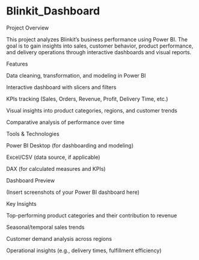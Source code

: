# Blinkit_Dashboard
Project Overview

This project analyzes Blinkit’s business performance using Power BI.
The goal is to gain insights into sales, customer behavior, product performance, and delivery operations through interactive dashboards and visual reports.

Features

Data cleaning, transformation, and modeling in Power BI

Interactive dashboard with slicers and filters

KPIs tracking (Sales, Orders, Revenue, Profit, Delivery Time, etc.)

Visual insights into product categories, regions, and customer trends

Comparative analysis of performance over time

Tools & Technologies

Power BI Desktop (for dashboarding and modeling)

Excel/CSV (data source, if applicable)

DAX (for calculated measures and KPIs)

Dashboard Preview

(Insert screenshots of your Power BI dashboard here)

Key Insights

Top-performing product categories and their contribution to revenue

Seasonal/temporal sales trends

Customer demand analysis across regions

Operational insights (e.g., delivery times, fulfillment efficiency)
